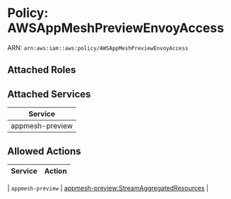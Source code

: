# Policy: AWSAppMeshPreviewEnvoyAccess

ARN: `arn:aws:iam::aws:policy/AWSAppMeshPreviewEnvoyAccess`

## Attached Roles

## Attached Services

| Service |
|---------|
| appmesh-preview |

## Allowed Actions

| Service | Action |
|:-------:|--------|

| `appmesh-preview` | [appmesh-preview:StreamAggregatedResources](../actions.md#appmesh-preview:streamaggregatedresources) |
